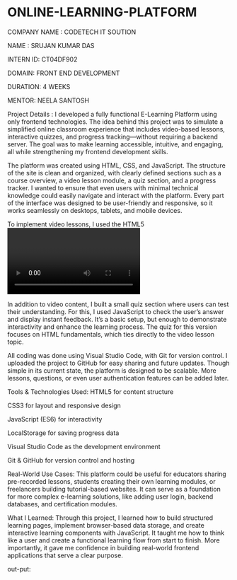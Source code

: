# ONLINE-LEARNING-PLATFORM

COMPANY NAME : CODETECH IT SOUTION

NAME : SRUJAN KUMAR DAS

INTERN ID: CT04DF902

DOMAIN: FRONT END DEVELOPMENT

DURATION: 4 WEEKS

MENTOR: NEELA SANTOSH

Project Details :  I developed a fully functional E-Learning Platform using only frontend technologies. The idea behind this project was to simulate a simplified online classroom experience that includes video-based lessons, interactive quizzes, and progress tracking—without requiring a backend server. The goal was to make learning accessible, intuitive, and engaging, all while strengthening my frontend development skills.

The platform was created using HTML, CSS, and JavaScript. The structure of the site is clean and organized, with clearly defined sections such as a course overview, a video lesson module, a quiz section, and a progress tracker. I wanted to ensure that even users with minimal technical knowledge could easily navigate and interact with the platform. Every part of the interface was designed to be user-friendly and responsive, so it works seamlessly on desktops, tablets, and mobile devices.

To implement video lessons, I used the HTML5 <video> tag, embedding course content directly into the page. I added a "Mark as Watched" button under each video. When a user clicks it, their progress is stored in the browser using LocalStorage, so they don’t lose their learning status even if they close or refresh the tab. This lightweight method ensures users have a continuous learning experience without requiring user accounts or databases.

In addition to video content, I built a small quiz section where users can test their understanding. For this, I used JavaScript to check the user’s answer and display instant feedback. It’s a basic setup, but enough to demonstrate interactivity and enhance the learning process. The quiz for this version focuses on HTML fundamentals, which ties directly to the video lesson topic.

All coding was done using Visual Studio Code, with Git for version control. I uploaded the project to GitHub for easy sharing and future updates. Though simple in its current state, the platform is designed to be scalable. More lessons, questions, or even user authentication features can be added later.

Tools & Technologies Used:
HTML5 for content structure

CSS3 for layout and responsive design

JavaScript (ES6) for interactivity

LocalStorage for saving progress data

Visual Studio Code as the development environment

Git & GitHub for version control and hosting

Real-World Use Cases:
This platform could be useful for educators sharing pre-recorded lessons, students creating their own learning modules, or freelancers building tutorial-based websites. It can serve as a foundation for more complex e-learning solutions, like adding user login, backend databases, and certification modules.

What I Learned:
Through this project, I learned how to build structured learning pages, implement browser-based data storage, and create interactive learning components with JavaScript. It taught me how to think like a user and create a functional learning flow from start to finish. More importantly, it gave me confidence in building real-world frontend applications that serve a clear purpose.

out-put:
